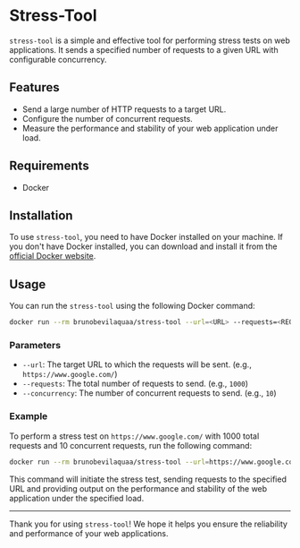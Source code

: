 # Stress-Tool

`stress-tool` is a simple and effective tool for performing stress tests on web applications. It sends a specified number of requests to a given URL with configurable concurrency.

## Features

- Send a large number of HTTP requests to a target URL.
- Configure the number of concurrent requests.
- Measure the performance and stability of your web application under load.

## Requirements

- Docker

## Installation

To use `stress-tool`, you need to have Docker installed on your machine. If you don't have Docker installed, you can download and install it from the [official Docker website](https://www.docker.com/get-started).

## Usage

You can run the `stress-tool` using the following Docker command:

```sh
docker run --rm brunobevilaquaa/stress-tool --url=<URL> --requests=<REQUESTS> --concurrency=<CONCURRENCY>
```

### Parameters

- `--url`: The target URL to which the requests will be sent. (e.g., `https://www.google.com/`)
- `--requests`: The total number of requests to send. (e.g., `1000`)
- `--concurrency`: The number of concurrent requests to send. (e.g., `10`)

### Example

To perform a stress test on `https://www.google.com/` with 1000 total requests and 10 concurrent requests, run the following command:

```sh
docker run --rm brunobevilaquaa/stress-tool --url=https://www.google.com/ --requests=1000 --concurrency=10
```

This command will initiate the stress test, sending requests to the specified URL and providing output on the performance and stability of the web application under the specified load.

---

Thank you for using `stress-tool`! We hope it helps you ensure the reliability and performance of your web applications.